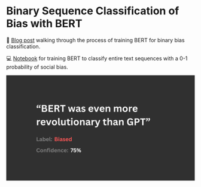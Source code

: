 # Binary Sequence Classification of Bias with BERT

📝 [Blog post](https://huggingface.co/blog/maximuspowers/bias-detection-in-text) walking through the process of training BERT for binary bias classification.

💻 [Notebook](bert_bias_binary_training.ipynb) for training BERT to classify entire text sequences with a 0-1 probability of social bias.

![Biased text example](hero-pic-smaller.png)

